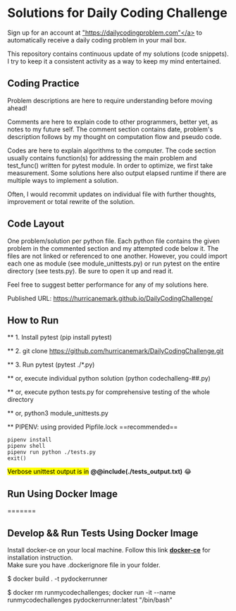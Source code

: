 # Solutions for Daily Coding Challenge

Sign up for an account at <a href>"https://dailycodingproblem.com"</a> to automatically receive  a daily coding problem in your mail box.


This repository contains continuous update of my solutions (code snippets).  I try to keep it a consistent activity as a way to keep my mind entertained.  

## Coding Practice
Problem descriptions are here to require understanding before moving ahead!

Comments are here to explain code to other programmers, better yet, as notes to my future self.
The comment section contains date, problem's description follows by my thought on computation flow and pseudo code.

Codes are here to explain algorithms to the computer.
The code section usually contains function(s) for addressing the main problem and test_func() written for pytest module.
In order to optimize, we first take measurement.  Some solutions here also output elapsed runtime if there are multiple 
ways to implement a solution.

Often, I would recommit updates on individual file with further thoughts, improvement or total rewrite of the solution.

## Code Layout

One problem/solution per python file.
Each python file contains the given problem in the commented section and my attempted code below it.  The files are not linked or referenced to one another.  However, you could import each one as module (see module_unittests.py) or run pytest on the entire directory (see tests.py).  Be sure to open it up and read it.  

Feel free to suggest better performance for any of my solutions here.


Published URL: https://hurricanemark.github.io/DailyCodingChallenge/

## How to Run

** 1.  Install pytest (pip install  pytest)

** 2.  git clone https://github.com/hurricanemark/DailyCodingChallenge.git

** 3.  Run pytest (pytest ./*.py)

**     or, execute individual python solution (python codechalleng-##.py)

**     or, execute python tests.py for comprehensive testing of the whole directory

**     or, python3 module_unittests.py

**     PIPENV: using provided Pipfile.lock  ==recommended==

```
pipenv install
pipenv shell
pipenv run python ./tests.py
exit()
```

<mark>Verbose unittest output is in</mark> **@@include(./tests_output.txt)** :joy:


## Run Using Docker Image
=======
## Develop && Run Tests Using Docker Image

Install docker-ce on your local machine.  Follow this link [**docker-ce**](https://docs.docker.com/install/linux/docker-ce/ubuntu/#install-docker-ce-1) for installation instruction.  
Make sure you have .dockerignore file in your folder.

$ docker build . -t pydockerrunner

$ docker rm runmycodechallenges; docker run -it --name runmycodechallenges pydockerrunner:latest "/bin/bash"




